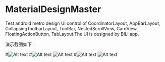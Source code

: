 # MaterialDesignMaster
Test android metro design UI control of CoordinatorLayout, AppBarLayout, CollapsingToolbarLayout, ToolBar, NestedScrollView, CardView, FloatingActionButton, TabLayout.The UI is designed by BILI app.


演示截图如下：

#![Alt text](https://github.com/sk569437/MaterialDesignMaster/master/ScreenShot/1.png)
#![Alt text](https://github.com/sk569437/MaterialDesignMaster/master/ScreenShot/4.png)
![Alt text](https://github.com/sk569437/MaterialDesignMaster/ScreenShot/3.png)
#![Alt text](https://github.com/sk569437/MaterialDesignMaster/ScreenShot/2.png)
![Alt text](https://github.com/sk569437/MaterialDesignMaster/master/ScreenShot/5.png)
